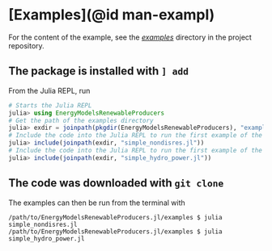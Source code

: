 # [Examples](@id man-exampl)

For the content of the example, see the *[examples](https://github.com/EnergyModelsX/EnergyModelsRenewableProducers.jl/tree/main/examples)* directory in the project repository.

## The package is installed with `] add`

From the Julia REPL, run

```julia
# Starts the Julia REPL
julia> using EnergyModelsRenewableProducers
# Get the path of the examples directory
julia> exdir = joinpath(pkgdir(EnergyModelsRenewableProducers), "examples")
# Include the code into the Julia REPL to run the first example of the NonDisRes node
julia> include(joinpath(exdir, "simple_nondisres.jl"))
# Include the code into the Julia REPL to run the first example of the Hydropower node
julia> include(joinpath(exdir, "simple_hydro_power.jl"))
```

## The code was downloaded with `git clone`

The examples can then be run from the terminal with

```shell script
/path/to/EnergyModelsRenewableProducers.jl/examples $ julia simple_nondisres.jl
/path/to/EnergyModelsRenewableProducers.jl/examples $ julia simple_hydro_power.jl
```
